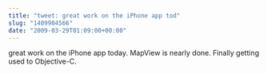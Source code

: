 ```yaml
---
title: "tweet: great work on the iPhone app tod"
slug: "1409904566"
date: "2009-03-29T01:09:00+00:00"
---
```

great work on the iPhone app today. MapView is nearly done.  Finally getting used to Objective-C.